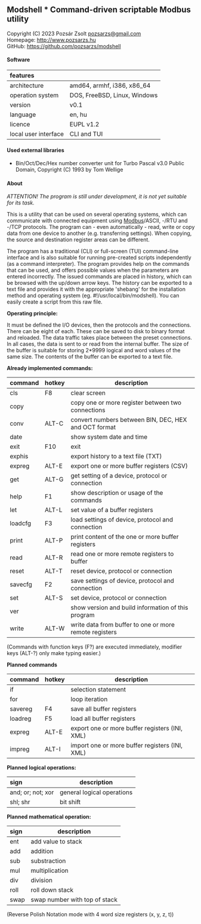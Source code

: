 ## Modshell * Command-driven scriptable Modbus utility
Copyright (C) 2023 Pozsár Zsolt <pozsarzs@gmail.com>  
Homepage: <http://www.pozsarzs.hu>  
GitHub: <https://github.com/pozsarzs/modshell>

#### Software
|features              |                                             |
|:---------------------|---------------------------------------------|
|architecture          |amd64, armhf, i386, x86_64                   |
|operation system      |DOS, FreeBSD, Linux, Windows                 |
|version               |v0.1                                         |
|language              |en, hu                                       |
|licence               |EUPL v1.2                                    |
|local user interface  |CLI and TUI                                  |

#### Used external libraries
 - Bin/Oct/Dec/Hex number converter unit for Turbo Pascal v3.0
   Public Domain, Copyright (C) 1993 by Tom Wellige

#### About

*ATTENTION! The program is still under development,
it is not yet suitable for its task.*

This is a utility that can be used on several operating systems,
which can communicate with connected equipment using [Modbus](https://modbus.org/)/ASCII,
-/RTU and -/TCP protocols.
The program can - even automatically - read, write or copy data from
one device to another (e.g. transferring settings). When copying, the
source and destination register areas can be different.

The program has a traditional (CLI) or full-screen (TUI) command-line
interface and is also suitable for running pre-created scripts
independently (as a command interpreter). The program provides help
on the commands that can be used, and offers possible values when
the parameters are entered incorrectly.
The issued commands are placed in history, which can be browsed with
the up/down arrow keys. The history can be exported to a text file and
provides it with the appropriate 'shebang' for the installation method
and operating system (eg. #!/usr/local/bin/modshell). You can easily
create a script from this raw file.

**Operating principle:**  

It must be defined the I/O devices, then the protocols and the
connections. There can be eight of each. These can be saved to
disk to binary format and reloaded. The data traffic takes place
between the preset connections.
In all cases, the data is sent to or read from the internal buffer.
The size of the buffer is suitable for storing 2*9999 logical and
word values of the same size. The contents of the buffer can be
exported to a text file.

**Already implemented commands:**  

|command|hotkey|description                                           |
|:------|------|------------------------------------------------------|
|cls    |F8    |clear screen                                          |
|copy   |      |copy one or more register between two connections     |
|conv   |ALT-C |convert numbers between BIN, DEC, HEX and OCT format  |
|date   |      |show system date and time                             |
|exit   |F10   |exit                                                  |
|exphis |      |export history to a text file (TXT)                   |
|expreg |ALT-E |export one or more buffer registers (CSV)             |
|get    |ALT-G |get setting of a device, protocol or connection       |
|help   |F1    |show description or usage of the commands             |
|let    |ALT-L |set value of a buffer registers                       |
|loadcfg|F3    |load settings of device, protocol and connection      |
|print  |ALT-P |print content of the one or more buffer registers     |
|read   |ALT-R |read one or more remote registers to buffer           |
|reset  |ALT-T |reset device, protocol or connection                  |
|savecfg|F2    |save settings of device, protocol and connection      |
|set    |ALT-S |set device, protocol or connection                    |
|ver    |      |show version and build information of this program    |
|write  |ALT-W |write data from buffer to one or more remote registers|

(Commands with function keys (F?) are executed immediately,
 modifier keys (ALT-?) only make typing easier.)  

**Planned commands**  

|command|hotkey|description                                   |
|:------|------|----------------------------------------------|
|if     |      |selection statement                           |
|for    |      |loop iteration                                |
|savereg|F4    |save all buffer registers                     |
|loadreg|F5    |load all buffer registers                     |
|expreg |ALT-E |export one or more buffer registers (INI, XML)|
|impreg |ALT-I |import one or more buffer registers (INI, XML)|

**Planned logical operations:**  

|sign             |description               |
|:----------------|--------------------------|
|and; or; not; xor|general logical operations|
|shl; shr         |bit shift                 |

 **Planned mathematical operation:**  

|sign|description                   |
|:---|------------------------------|
|ent |add value to stack            |
|add |addition                      |
|sub |substraction                  |
|mul |multiplication                |
|div |division                      |
|roll|roll down stack               |
|swap|swap number with top of stack |
 
(Reverse Polish Notation mode with 4 word size registers (x, y, z, t))
